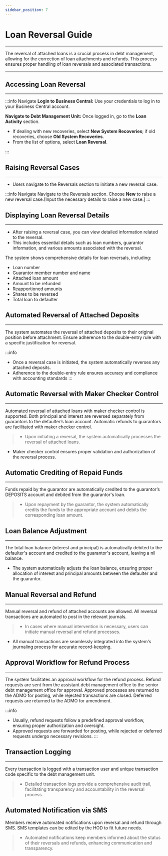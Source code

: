 ```yaml
---
sidebar_position: 7
---
```


# Loan Reversal Guide
---

<div class="customized-intro-container" id="introduction">
    <p>
The reversal of attached loans is a crucial process in debt management, allowing for the correction of loan attachments and refunds. This process ensures proper handling of loan reversals and associated transactions.
    </p>
</div>

---

## Accessing Loan Reversal
---

:::info Navigate
**Login to Business Central:** Use your credentials to log in to your Business Central account.

**Navigate to Debt Management Unit:** Once logged in, go to the **Loan Activity** section.
   - If dealing with new recoveries, select **New System Recoveries**; if old recoveries, choose **Old System Recoveries**.
   - From the list of options, select **Loan Reversal**.

:::

## Raising Reversal Cases
---
- Users navigate to the Reversals section to initiate a new reversal case.

:::info Navigate
Navigate to the Reversals section.
Choose **New** to raise a new reversal case.[Input the necessary details to raise a new case.]
:::

## Displaying Loan Reversal Details
---

- After raising a reversal case, you can view detailed information related to the reversal.
- This includes essential details such as loan numbers, guarantor information, and various amounts associated with the reversal.

The system shows comprehensive details for loan reversals, including:
- Loan number
- Guarantor member number and name
- Attached loan amount
- Amount to be refunded
- Reapportioned amounts
- Shares to be reversed
- Total loan to defaulter

## Automated Reversal of Attached Deposits
---

The system automates the reversal of attached deposits to their original position before attachment.
Ensure adherence to the double-entry rule with a specific justification for reversal.

:::info
- Once a reversal case is initiated, the system automatically reverses any attached deposits.
- Adherence to the double-entry rule ensures accuracy and compliance with accounting standards
:::

## Automatic Reversal with Maker Checker Control
---

Automated reversal of attached loans with maker checker control is supported.
Both principal and interest are reversed separately from guarantors to the defaulter’s loan account.
Automatic refunds to guarantors are facilitated with maker checker control.

> - Upon initiating a reversal, the system automatically processes the reversal of attached loans.
- Maker checker control ensures proper validation and authorization of the reversal process.

## Automatic Crediting of Repaid Funds
---

Funds repaid by the guarantor are automatically credited to the guarantor’s DEPOSITS account and debited from the guarantor's loan.

> - Upon repayment by the guarantor, the system automatically credits the funds to the appropriate account and debits the corresponding loan amount.


## Loan Balance Adjustment
---

The total loan balance (interest and principal) is automatically debited to the defaulter's account and credited to the guarantor's account, leaving a nil balance.

- The system automatically adjusts the loan balance, ensuring proper allocation of interest and principal amounts between the defaulter and the guarantor.

## Manual Reversal and Refund
---

Manual reversal and refund of attached accounts are allowed.
All reversal transactions are automated to post in the relevant journals.


> - In cases where manual intervention is necessary, users can initiate manual reversal and refund processes.
- All manual transactions are seamlessly integrated into the system's journaling process for accurate record-keeping.

## Approval Workflow for Refund Process
---

The system facilitates an approval workflow for the refund process.
Refund requests are sent from the assistant debt management office to the senior debt management office for approval.
Approved processes are returned to the ADMO for posting, while rejected transactions are closed.
Deferred requests are returned to the ADMO for amendment.

:::info
- Usually, refund requests follow a predefined approval workflow, ensuring proper authorization and oversight.
- Approved requests are forwarded for posting, while rejected or deferred requests undergo necessary revisions.
:::

## Transaction Logging
---

Every transaction is logged with a transaction user and unique transaction code specific to the debt management unit.

> - Detailed transaction logs provide a comprehensive audit trail, facilitating transparency and accountability in the reversal process.

## Automated Notification via SMS

Members receive automated notifications upon reversal and refund through SMS.
SMS templates can be edited by the HOD to fit future needs.

> - Automated notifications keep members informed about the status of their reversals and refunds, enhancing communication and transparency.
